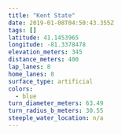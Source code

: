 ```yaml
---
title: "Kent State"
date: 2019-01-08T04:50:43.355Z
tags: []
latitude: 41.1453965
longitude: -81.3378478
elevation_meters: 345
distance_meters: 400
lap_lanes: 8
home_lanes: 8
surface_type: artificial
colors: 
  - blue
turn_diameter_meters: 63.49
turn_radius_b_meters: 30.55
steeple_water_location: n/a
---
```

